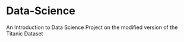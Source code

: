 # Data-Science
An Introduction to Data Science Project on the modified version of the Titanic Dataset
